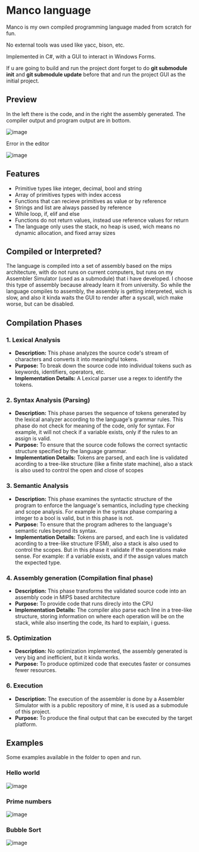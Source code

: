 # Manco language 

Manco is my own compiled programming language maded from scratch for fun. 

No external tools was used like yacc, bison, etc.

Implemented in C#, with a GUI to interact in Windows Forms.

If u are going to build and run the project dont forget to do **git submodule init** and **git submodule update** before that and run the project GUI as the initial project.

## Preview
In the left there is the code, and in the right the assembly generated. The compiler output and program output are in bottom.

![image](https://github.com/RodrigoPAml/MancoLanguage/assets/41243039/ac3ac22d-f5cb-4ad9-9aed-845d563f25a4)

Error in the editor

![image](https://github.com/RodrigoPAml/MancoLanguage/assets/41243039/fcdcb4ac-7b42-4335-b7f1-0df998aef81f)

## Features
- Primitive types like integer, decimal, bool and string
- Array of primitives types with index access
- Functions that can recieve primitives as value or by reference
- Strings and list are always passed by reference
- While loop, if, elif and else
- Functions do not return values, instead use reference values for return
- The language only uses the stack, no heap is used, wich means no dynamic allocation, and fixed array sizes
  
## Compiled or Interpreted?

  The language is compiled into a set of assembly based on the mips architecture, with do not runs on current computers, but runs on my Assembler Simulator (used as a submodule) that
  i have developed. I choose this type of assembly because already learn it from university. So while the language compiles to assembly, the assembly is getting interpreted, wich is slow, and also it kinda waits the GUI to render after a syscall, wich make worse, but can be disabled.

## Compilation Phases

### 1. Lexical Analysis

- **Description:** This phase analyzes the source code's stream of characters and converts it into meaningful tokens.
- **Purpose:** To break down the source code into individual tokens such as keywords, identifiers, operators, etc.
- **Implementation Details:** A Lexical parser use a regex to identify the tokens.

### 2. Syntax Analysis (Parsing)

- **Description:** This phase parses the sequence of tokens generated by the lexical analyzer according to the language's grammar rules. This phase do not check for meaning of the code, only for syntax. For example, it will not check if a variable exists, only if the rules to an assign is valid.
- **Purpose:** To ensure that the source code follows the correct syntactic structure specified by the language grammar.
- **Implementation Details:** Tokens are parsed, and each line is validated acording to a tree-like structure (like a finite state machine), also a stack is also used to control the open and close of scopes

### 3. Semantic Analysis

- **Description:** This phase examines the syntactic structure of the program to enforce the language's semantics, including type checking and scope analysis. For example in the syntax phase comparing a integer to a bool is valid, but in this phase is not.
- **Purpose:** To ensure that the program adheres to the language's semantic rules beyond its syntax.
- **Implementation Details:** Tokens are parsed, and each line is validated acording to a tree-like structure (FSM), also a stack is also used to control the scopes. But in this phase it validate if the operations make sense. For example: if a variable exists, and if the assign values match the expected type. 

### 4. Assembly generation (Compilation final phase)

- **Description:** This phase transforms the validated source code into an assembly code in MIPS based architecture
- **Purpose:** To provide code that runs direcly into the CPU
- **Implementation Details:** The compiler also parse each line in a tree-like structure, storing information on where each operation will be on the stack, while also inserting the code, its hard to explain, i guess.

### 5. Optimization

- **Description:** No optimization implemented, the assembly generated is very big and inefficient, but it kinda works.
- **Purpose:** To produce optimized code that executes faster or consumes fewer resources.

### 6. Execution

- **Description:** The execution of the assembler is done by a Assembler Simulator with is a public repository of mine, it is used as a submodule of this project.
- **Purpose:** To produce the final output that can be executed by the target platform.

## Examples
Some examples available in the folder to open and run.
  
### Hello world
![image](https://github.com/RodrigoPAml/MancoLanguage/assets/41243039/c2c9fe85-883c-447d-9053-05573505cc40)

### Prime numbers
![image](https://github.com/RodrigoPAml/MancoLanguage/assets/41243039/d79d81b1-83d7-484f-ac27-9400a0b16fc2)

### Bubble Sort
![image](https://github.com/RodrigoPAml/MancoLanguage/assets/41243039/6c42934c-73da-4be2-829d-68faa7a0c286)


